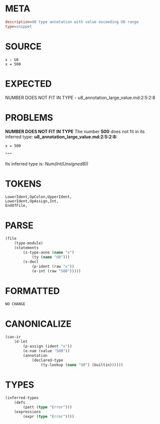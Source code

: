 # META
~~~ini
description=U8 type annotation with value exceeding U8 range
type=snippet
~~~
# SOURCE
~~~roc
x : U8
x = 500
~~~
# EXPECTED
NUMBER DOES NOT FIT IN TYPE - u8_annotation_large_value.md:2:5:2:8
# PROBLEMS
**NUMBER DOES NOT FIT IN TYPE**
The number **500** does not fit in its inferred type:
**u8_annotation_large_value.md:2:5:2:8:**
```roc
x = 500
```
    ^^^

Its inferred type is:
    _Num(Int(Unsigned8))_

# TOKENS
~~~zig
LowerIdent,OpColon,UpperIdent,
LowerIdent,OpAssign,Int,
EndOfFile,
~~~
# PARSE
~~~clojure
(file
	(type-module)
	(statements
		(s-type-anno (name "x")
			(ty (name "U8")))
		(s-decl
			(p-ident (raw "x"))
			(e-int (raw "500")))))
~~~
# FORMATTED
~~~roc
NO CHANGE
~~~
# CANONICALIZE
~~~clojure
(can-ir
	(d-let
		(p-assign (ident "x"))
		(e-num (value "500"))
		(annotation
			(declared-type
				(ty-lookup (name "U8") (builtin))))))
~~~
# TYPES
~~~clojure
(inferred-types
	(defs
		(patt (type "Error")))
	(expressions
		(expr (type "Error"))))
~~~
